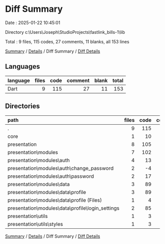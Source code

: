 # Diff Summary

Date : 2025-01-22 10:45:01

Directory c:\\Users\\Joseph\\StudioProjects\\fastlink_bills-1\\lib

Total : 9 files,  115 codes, 27 comments, 11 blanks, all 153 lines

[Summary](results.md) / [Details](details.md) / Diff Summary / [Diff Details](diff-details.md)

## Languages
| language | files | code | comment | blank | total |
| :--- | ---: | ---: | ---: | ---: | ---: |
| Dart | 9 | 115 | 27 | 11 | 153 |

## Directories
| path | files | code | comment | blank | total |
| :--- | ---: | ---: | ---: | ---: | ---: |
| . | 9 | 115 | 27 | 11 | 153 |
| core | 1 | 10 | 2 | -5 | 7 |
| presentation | 8 | 105 | 25 | 16 | 146 |
| presentation\\modules | 7 | 102 | 25 | 15 | 142 |
| presentation\\modules\\auth | 4 | 13 | 24 | 6 | 43 |
| presentation\\modules\\auth\\change_password | 2 | -4 | 1 | 4 | 1 |
| presentation\\modules\\auth\\password | 2 | 17 | 23 | 2 | 42 |
| presentation\\modules\\data | 3 | 89 | 1 | 9 | 99 |
| presentation\\modules\\data\\profile | 3 | 89 | 1 | 9 | 99 |
| presentation\\modules\\data\\profile (Files) | 1 | 4 | 0 | 0 | 4 |
| presentation\\modules\\data\\profile\\login_settings | 2 | 85 | 1 | 9 | 95 |
| presentation\\utils | 1 | 3 | 0 | 1 | 4 |
| presentation\\utils\\styles | 1 | 3 | 0 | 1 | 4 |

[Summary](results.md) / [Details](details.md) / Diff Summary / [Diff Details](diff-details.md)